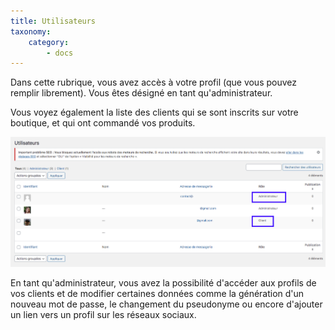 ```yaml
---
title: Utilisateurs
taxonomy:
    category:
        - docs
---
```


Dans cette rubrique, vous avez accès à votre profil (que vous pouvez remplir librement). Vous êtes désigné en tant qu'administrateur. 

Vous voyez également la liste des clients qui se sont inscrits sur votre boutique, et qui ont commandé vos produits. 

![utilisateurs-guide-123venteflash](utilisateurs-guide-123venteflash.png)

En tant qu'administrateur, vous avez la possibilité d'accéder aux profils de vos clients et de modifier certaines données comme la génération d'un nouveau mot de passe, le changement du pseudonyme ou encore d'ajouter un lien vers un profil sur les réseaux sociaux. 

